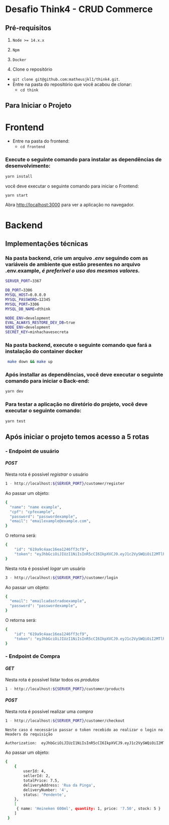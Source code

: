# Desafio Think4 - CRUD Commerce

## Pré-requisitos
  1. `Node >= 14.x.x`
  2. `Npm`
  3. `Docker`

1. Clone o repositório
  * `git clone git@github.com:matheusjkl1/think4.git`.
  * Entre na pasta do repositório que você acabou de clonar:
    * `cd think`
 
## Para Iniciar o Projeto

# Frontend

  * Entre na pasta do frontend:
    * `cd frontend`

### Execute o seguinte comando para instalar as dependências de desenvolvimento: 
```sh
yarn install
```

você deve executar o seguinte comando para iniciar o Frontend:

```sh
yarn start
```

Abra [http://localhost:3000](http://localhost:3000) para ver a aplicação no navegador.

# Backend

## Implementações técnicas

### Na pasta backend, crie um arquivo *.env* seguindo com as variáveis de ambiente que estão presentes no arquivo .env.example, *é preferivel o uso dos mesmos valores.*
```sh
SERVER_PORT=3367

DB_PORT=3306
MYSQL_HOST=0.0.0.0
MYSQL_PASSWORD=12345
MYSQL_PORT=3306
MYSQL_DB_NAME=dthink

NODE_ENV=development
EVAL_ALWAYS_RESTORE_DEV_DB=true
NODE_ENV=development
SECRET_KEY=minhachavesecreta
```

### Na pasta backend, execute o seguinte comando que fará a instalação do container docker
```sh
 make down && make up
```
### Após installar as dependências, você deve executar o seguinte comando para iniciar o Back-end:

```sh
yarn dev
```

### Para testar a aplicação no diretório do projeto, você deve executar o seguinte comando:

```sh
yarn test
```

## Após iniciar o projeto temos acesso a 5 rotas

### - Endpoint de usuário

#### *POST*
  Nesta rota é possível *registrar* o usuário
```sh
1 - http://localhost:${SERVER_PORT}/customer/register
```
Ao passar um objeto:
```sh
{
  "name": "name example",
  "cpf": "cpfexample",
  "password": "passwordexample",
  "email": "emailexample@example.com",
}
```
O retorna será:
```sh
{
    "id": "619a9c4aac16ea1246ff3cf9",
    "token": "eyJhbGciOiJIUzI1NiIsInR5cCI6IkpXVCJ9.eyJ1c2VySWQiOiI2MTlhOWM0YWFjMTZlYTEyNDZmZjNjZjkiLCJpYXQiOjE2Mzc1MjI1MDYsImV4cCI6MTYzNzUyNTgwNn0.0pXkSB-NkrXhk-NTiqsFvBaZxyBjjjZgjp_QppEmsr4"
}
```

  Nesta rota é possível *logar* um usuário
```sh
3 - http://localhost:${SERVER_PORT}/customer/login
```
Ao passar um objeto:
```sh
{
  "email": "emailcadastradoexample",
  "password": "passwordexample",
}
```
O retorna será:
```sh
{
    "id": "619a9c4aac16ea1246ff3cf9",
    "token": "eyJhbGciOiJIUzI1NiIsInR5cCI6IkpXVCJ9.eyJ1c2VySWQiOiI2MTlhOWM0YWFjMTZlYTEyNDZmZjNjZjkiLCJpYXQiOjE2Mzc1MjI2NzUsImV4cCI6MTYzNzUyNTk3NX0.yODEqEvAvCT0LKoqCAKL-4YUj26OlrsTrD7zs96S5kw"
}
```

### - Endpoint de Compra

#### *GET*
  Nesta rota é possível listar todos os *produtos*
```sh
1 - http://localhost:${SERVER_PORT}/customer/products
```


#### *POST*
  Nesta rota é possível realizar uma *compra*
```sh
1 - http://localhost:${SERVER_PORT}/customer/checkout
```

`Neste caso é necessário passar o token recebido ao realizar o login no Headers da requisição`

```sh
Authorization:  eyJhbGciOiJIUzI1NiIsInR5cCI6IkpXVCJ9.eyJ1c2VySWQiOiI2MTlhOGYxZWRlOWJmN2U2MjcwMWU2MGQiLCJpYXQiOjE2Mzc1MTkxMzQsImV4cCI6MTYzNzUyMjQzNH0.fNGQ-Q9J3GkXhm_KcjCQkRsZxI9wGqd9hYdDJpHLT60
```

Ao passar um objeto:
```sh
{
    {
        userId: 4,
        sellerId: 2,
        totalPrice: 7.5,
        deliveryAddress: 'Rua da Pinga',
        deliveryNumber: '4',
        status: 'Pendente',
    },
    [
     { name: 'Heineken 600ml', quantity: 1, price: '7.50', stock: 5 } 
    ]
 }
```

